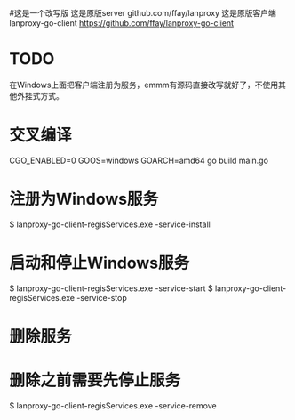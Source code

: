 #这是一个改写版
这是原版server
github.com/ffay/lanproxy
这是原版客户端
lanproxy-go-client https://github.com/ffay/lanproxy-go-client

# TODO
在Windows上面把客户端注册为服务，emmm有源码直接改写就好了，不使用其他外挂式方式。

# 交叉编译
CGO_ENABLED=0 GOOS=windows GOARCH=amd64 go build main.go
# 注册为Windows服务
$ lanproxy-go-client-regisServices.exe -service-install
# 启动和停止Windows服务
$ lanproxy-go-client-regisServices.exe -service-start
$ lanproxy-go-client-regisServices.exe -service-stop
# 删除服务
# 删除之前需要先停止服务
$ lanproxy-go-client-regisServices.exe -service-remove
